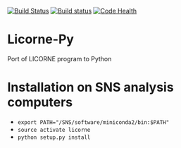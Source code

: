 [![Build Status](https://travis-ci.org/neutrons/Licorne-Py.svg?branch=master)](https://travis-ci.org/neutrons/Licorne-Py)
[![Build status](https://ci.appveyor.com/api/projects/status/g0c4yfa6nv1e88aw?svg=true)](https://ci.appveyor.com/project/quantumsteve/licorne-py)
[![Code Health](https://landscape.io/github/neutrons/Licorne-Py/master/landscape.svg?style=flat)](https://landscape.io/github/neutrons/Licorne-Py/master)


# Licorne-Py
Port of LICORNE program to Python


# Installation on SNS analysis computers

- ```export PATH="/SNS/software/miniconda2/bin:$PATH"```
- ```source activate licorne```
- ```python setup.py install```
